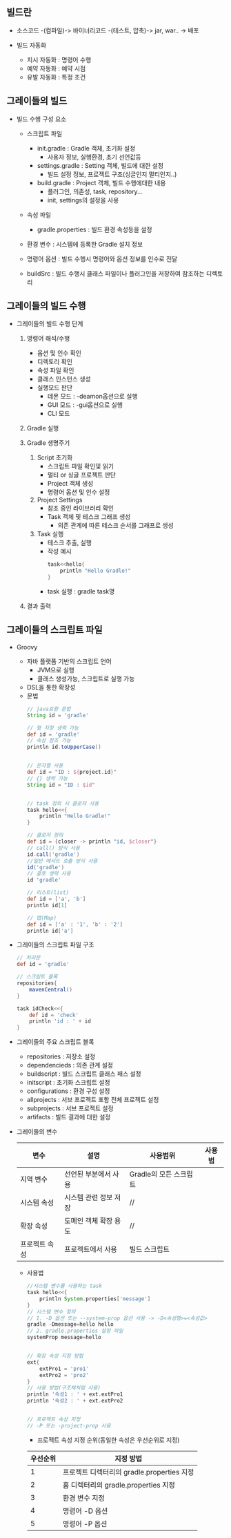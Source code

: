 ## 빌드란
- 소스코드 -(컴파일)-> 바이너리코드 -(테스트, 압축)-> jar, war.. -> 배포

- 빌드 자동화
    - 지시 자동화 : 명령어 수행
    - 예약 자동화 : 예약 시점
    - 유발 자동화 : 특정 조건

## 그레이들의 빌드
- 빌드 수행 구성 요소
    - 스크립트 파일
        - init.gradle : Gradle 객체, 초기화 설정
            - 사용자 정보, 실행환경, 초기 선언값등
        - settings.gradle : Setting 객체, 빌드에 대한 설정
            - 빌드 설정 정보, 프로젝트 구조(싱글인지 멀티인지..)
        - build.gradle : Project 객체, 빌드 수행에대한 내용
            - 플러그인, 의존성, task, repository...
            - init, settings의 설정을 사용

    - 속성 파일
        - gradle.properties : 빌드 환경 속성등을 설정

    - 환경 변수 : 시스템에 등록한 Gradle 설치 정보
    - 명령어 옵션 : 빌드 수행시 명령어와 옵션 정보를 인수로 전달
    - buildSrc : 빌드 수행시 클래스 파일이나 플러그인을 저장하여 참조하는 디렉토리


## 그레이들의 빌드 수행
- 그레이들의 빌드 수행 단계
    1. 명령어 해석/수행
        - 옵션 및 인수 확인
        - 디렉토리 확인
        - 속성 파일 확인
        - 클래스 인스턴스 생성
        - 실행모드 판단
            - 데몬 모드 : -deamon옵션으로 실행
            - GUI 모드 : -gui옵션으로 실행
            - CLI 모드
    2. Gradle 실행
    3. Gradle 생명주기
        1. Script 초기화
            - 스크립트 파일 확인및 읽기
            - 멀티 or 싱글 프로젝트 판단
            - Project 객체 생성
            - 명령어 옵션 및 인수 설정
        2. Project Settings
            - 참조 중인 라이브러리 확인
            - Task 객체 및 테스크 그래프 생성
                - 의존 관계에 따른 테스크 순서를 그래프로 생성
        3. Task 실행
            - 테스크 추출, 실행
            - 작성 예시
                ```gradle
                task<<hello{
                    println "Hello Gradle!"
                }
                ```
            - task 실행 : gradle task명
            
    4. 결과 출력

## 그레이들의 스크립트 파일
- Groovy
    - 자바 플랫폼 기반의 스크립트 언어
        - JVM으로 실행
        - 클래스 생성가능, 스크립트로 실행 가능
    - DSL을 통한 확장성
    - 문법
        ```groovy
        // java호환 문법
        String id = 'gradle' 

        // 형 지정 생략 가능 
        def id = 'gradle'       
        // 속성 참조 가능
        println id.toUpperCase()


        // 문자열 사용
        def id = "ID : ${project.id}"
        // {} 생략 가능
        String id = "ID : $id" 


        // task 정의 시 클로저 사용
        task hello<<{
            println "Hello Gradle!" 
        }

        // 클로저 정의
        def id = {closer -> println "id, $closer"}
        // call() 방식 사용
        id.call('gradle')
        //일반 메서드 호출 방식 사용
        id('gradle')
        // 괄호 생략 사용
        id 'gradle'

        // 리스트(list)
        def id = ['a', 'b']
        println id[1]

        // 맵(Map)
        def id = ['a' : '1', 'b' : '2']
        println id['a']
        ```

- 그레이들의 스크립트 파일 구조
    ```groovy
    // 처리문
    def id = 'gradle'

    // 스크립트 블록
    repositories{
        mavenCentral()
    }

    task idCheck<<{
        def id = 'check'
        println 'id : ' + id
    }
    ```

- 그레이들의 주요 스크립트 블록
    - repositories : 저장소 설정
    - dependencieds : 의존 관계 설정
    - buildscript : 빌드 스크립트 클래스 패스 설정
    - initscript : 초기화 스크립트 설정
    - configurations : 환경 구성 설정
    - allprojects : 서브 프로젝트 포함 전체 프로젝트 설정
    - subprojects : 서브 프로젝트 설정
    - artifacts : 빌드 결과에 대한 설정

- 그레이들의 변수

    |변수|설명|사용범위|사용법|
    |-|-|-|-|
    |지역 변수|선언된 부분에서 사용|Gradle의 모든 스크립트|
    |시스템 속성|시스템 관련 정보 저장|//|
    |확장 속성|도메인 객체 확장 용도|//|
    |프로젝트 속성|프로젝트에서 사용|빌드 스크립트|

    - 사용법
        ```groovy
        //시스템 변수를 사용하는 task
        task hello<<{
            println System.properties['message']
        }
        // 시스템 변수 정의
        // 1. -D 옵션 또는 --system-prop 옵션 사용 -> -D<속성명>=<속성값>
        gradle -Dmessage=hello hello
        // 2. gradle.properties 설정 파일
        systemProp message=hello

        
        // 확장 속성 지정 방법
        ext{
            extPro1 = 'pro1'
            extPro2 = 'pro2'
        }
        // 사용 방법(구조체처럼 사용)
        println '속성1 : ' + ext.extPro1
        println '속성2 : ' + ext.extPro2


        // 프로젝트 속성 지정
        // -P 또는 -project-prop 사용
        ```
        - 프로젝트 속성 지정 순위(동일한 속성은 우선순위로 지정)

        |우선순위|지정 방법|
        |-|-|
        |1|프로젝트 디렉터리의 gradle.properties 지정|
        |2|홈 디렉터리의 gradle.properties 지정|
        |3|환경 변수 지정|
        |4|명령어 -D 옵션|
        |5|명령어 -P 옵션|
